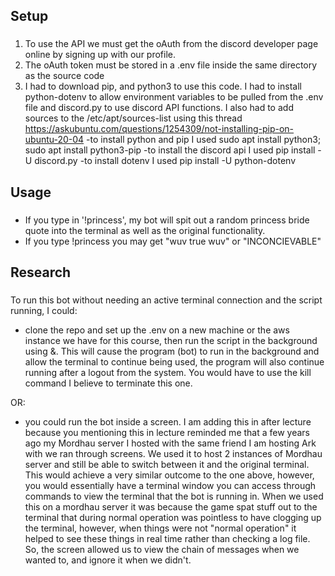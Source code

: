 ## Setup
###
1. To use the API we must get the oAuth from the discord developer page online by signing up with our profile.
2. The oAuth token must be stored in a .env file inside the same directory as the source code
3. I had to download pip, and python3 to use this code.  I had to install python-dotenv to allow environment variables to be pulled from the .env file and discord.py to use discord API functions.  I also had to add sources to the /etc/apt/sources-list using this thread https://askubuntu.com/questions/1254309/not-installing-pip-on-ubuntu-20-04
	-to install python and pip I used sudo apt install python3; sudo apt install python3-pip
	-to install the discord api I used pip install -U discord.py
	-to install dotenv I used pip install -U python-dotenv
## Usage
###
- If you type in '!princess', my bot will spit out a random princess bride quote into the terminal as well as the original functionality.
- If you type !princess you may get "wuv true wuv" or "INCONCIEVABLE"
## Research 
###
To run this bot without needing an active terminal connection and the script running, I could:

- clone the repo and set up the .env on a new machine or the aws instance we have for this course, then run the script in the background using &.  This will cause the program (bot) to run in the background and allow the terminal to continue being used, the program will also continue running after a logout from the system.  You would have to use the kill command I believe to terminate this one.

OR:

- you could run the bot inside a screen.  I am adding this in after lecture because you mentioning this in lecture reminded me that a few years ago my Mordhau server I hosted with the same friend I am hosting Ark with we ran through screens.  We used it to host 2 instances of Mordhau server and still be able to switch between it and the original terminal.  This would achieve a very similar outcome to the one above, however, you would essentially have a terminal window you can access through commands to view the terminal that the bot is running in.  When we used this on a mordhau server it was because the game spat stuff out to the terminal that during normal operation was pointless to have clogging up the terminal, however, when things were not "normal operation" it helped to see these things in real time rather than checking a log file.  So, the screen allowed us to view the chain of messages when we wanted to, and ignore it when we didn't.
